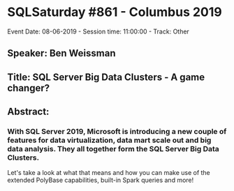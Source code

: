 # SQLSaturday #861 - Columbus 2019
Event Date: 08-06-2019 - Session time: 11:00:00 - Track: Other
## Speaker: Ben Weissman
## Title: SQL Server Big Data Clusters - A game changer?
## Abstract:
### With SQL Server 2019, Microsoft is introducing a new couple of features for data virtualization, data mart scale out and big data analysis. They all together form the SQL Server Big Data Clusters.

Let's take a look at what that means and how you can make use of the extended PolyBase capabilities, built-in Spark queries and more!
